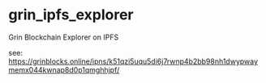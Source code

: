 # grin_ipfs_explorer
Grin Blockchain Explorer on IPFS

see:  https://grinblocks.online/ipns/k51qzi5uqu5di6j7rwnp4b2bb98nh1dwypwaymemx044kwnap8d0p1qmghhjpf/
